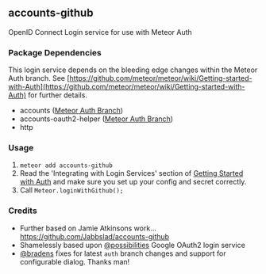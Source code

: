 ## accounts-github

OpenID Connect Login service for use with Meteor Auth

### Package Dependencies

This login service depends on the bleeding edge changes within the Meteor Auth branch. See [https://github.com/meteor/meteor/wiki/Getting-started-with-Auth](https://github.com/meteor/meteor/wiki/Getting-started-with-Auth) for further details.

* accounts ([Meteor Auth Branch](https://github.com/meteor/meteor/wiki/Getting-started-with-Auth))
* accounts-oauth2-helper ([Meteor Auth Branch](https://github.com/meteor/meteor/wiki/Getting-started-with-Auth))
* http

### Usage

1. `meteor add accounts-github`
2. Read the 'Integrating with Login Services' section of [Getting Started with Auth](https://github.com/meteor/meteor/wiki/Getting-started-with-Auth) and make sure you set up your config and secret correctly.
3. Call `Meteor.loginWithGithub();`

### Credits
* Further based on Jamie Atkinsons work... https://github.com/Jabbslad/accounts-github
* Shamelessly based upon [@possibilities](https://github.com/possibilities) Google OAuth2 login service
* [@bradens](https://github.com/bradens) fixes for latest `auth` branch changes and support for configurable dialog. Thanks man!
